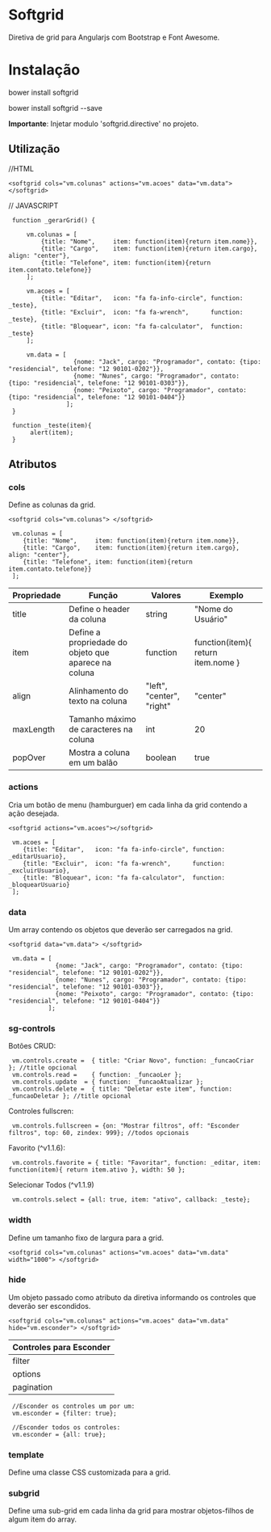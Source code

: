 # Softgrid
Diretiva de grid para Angularjs com Bootstrap e Font Awesome.

# Instalação

bower install softgrid

bower install softgrid --save

**Importante**: Injetar modulo 'softgrid.directive' no projeto.

## Utilização

//HTML

`<softgrid cols="vm.colunas" actions="vm.acoes" data="vm.data"> </softgrid>`

// JAVASCRIPT

     function _gerarGrid() {

         vm.colunas = [
             {title: "Nome",     item: function(item){return item.nome}},
             {title: "Cargo",    item: function(item){return item.cargo}, align: "center"},
             {title: "Telefone", item: function(item){return item.contato.telefone}}
         ];

         vm.acoes = [
             {title: "Editar",   icon: "fa fa-info-circle", function: _teste},
             {title: "Excluir",  icon: "fa fa-wrench",      function: _teste},
             {title: "Bloquear", icon: "fa fa-calculator",  function: _teste}
         ];

         vm.data = [
                      {nome: "Jack", cargo: "Programador", contato: {tipo: "residencial", telefone: "12 90101-0202"}},
                      {nome: "Nunes", cargo: "Programador", contato: {tipo: "residencial", telefone: "12 90101-0303"}},
                      {nome: "Peixoto", cargo: "Programador", contato: {tipo: "residencial", telefone: "12 90101-0404"}}
                    ];
     }

     function _teste(item){
          alert(item);
     }

## Atributos

### cols

Define as colunas da grid.

`<softgrid cols="vm.colunas"> </softgrid>`

     vm.colunas = [
        {title: "Nome",     item: function(item){return item.nome}},
        {title: "Cargo",    item: function(item){return item.cargo}, align: "center"},
        {title: "Telefone", item: function(item){return item.contato.telefone}}
     ];
     
Propriedade | Função | Valores | Exemplo
------------ |--------|--------|--------
title | Define o header da coluna | string | "Nome do Usuário"
item| Define a propriedade do objeto que aparece na coluna | function | function(item){ return item.nome }
align| Alinhamento do texto na coluna | "left", "center", "right"| "center"
maxLength| Tamanho máximo de caracteres na coluna | int | 20
popOver| Mostra a coluna em um balão | boolean | true
     
 

### actions

Cria um botão de menu (hamburguer) em cada linha da grid contendo a ação desejada.

`<softgrid actions="vm.acoes"></softgrid>`

     vm.acoes = [
        {title: "Editar",   icon: "fa fa-info-circle", function: _editarUsuario},
        {title: "Excluir",  icon: "fa fa-wrench",      function: _excluirUsuario},
        {title: "Bloquear", icon: "fa fa-calculator",  function: _bloquearUsuario}
     ];

### data

Um array contendo os objetos que deverão ser carregados na grid.

`<softgrid data="vm.data"> </softgrid>`

     vm.data = [
                 {nome: "Jack", cargo: "Programador", contato: {tipo: "residencial", telefone: "12 90101-0202"}},
                 {nome: "Nunes", cargo: "Programador", contato: {tipo: "residencial", telefone: "12 90101-0303"}},
                 {nome: "Peixoto", cargo: "Programador", contato: {tipo: "residencial", telefone: "12 90101-0404"}}
               ];

### sg-controls

Botões CRUD:
     
     vm.controls.create =  { title: "Criar Novo", function: _funcaoCriar }; //title opcional
     vm.controls.read =    { function: _funcaoLer };
     vm.controls.update  = { function: _funcaoAtualizar };
     vm.controls.delete =  { title: "Deletar este item", function: _funcaoDeletar }; //title opcional
     
Controles fullscren:

     vm.controls.fullscreen = {on: "Mostrar filtros", off: "Esconder filtros", top: 60, zindex: 999}; //todos opcionais
     
Favorito (^v1.1.6):

     vm.controls.favorite = { title: "Favoritar", function: _editar, item: function(item){ return item.ativo }, width: 50 };
     
Selecionar Todos (^v1.1.9)

     vm.controls.select = {all: true, item: "ativo", callback: _teste};

     
### width

Define um tamanho fixo de largura para a grid.

`<softgrid cols="vm.colunas" actions="vm.acoes" data="vm.data" width="1000"> </softgrid>`

### hide

Um objeto passado como atributo da diretiva informando os controles que deverão ser escondidos.

`<softgrid cols="vm.colunas" actions="vm.acoes" data="vm.data" hide="vm.esconder"> </softgrid>`

Controles para Esconder |
------------ |
filter |
options|
pagination|
     
     
     
     //Esconder os controles um por um:
     vm.esconder = {filter: true};
     
     //Esconder todos os controles:
     vm.esconder = {all: true};
     


### template

Define uma classe CSS customizada para a grid.

### subgrid

Define uma sub-grid em cada linha da grid para mostrar objetos-filhos de algum item do array.



